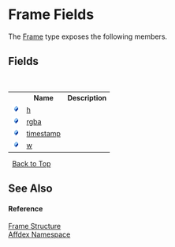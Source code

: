 # Frame Fields
 

The <a href="cd246c18-3a71-0684-a69f-c70e8124b5e6">Frame</a> type exposes the following members.


## Fields
&nbsp;<table><tr><th></th><th>Name</th><th>Description</th></tr><tr><td>![Public field](media/pubfield.gif "Public field")</td><td><a href="ffe6d14c-1d81-2a17-c8d4-cb27754b7c7a">h</a></td><td /></tr><tr><td>![Public field](media/pubfield.gif "Public field")</td><td><a href="476ecaf4-d7c9-d24a-cbd0-38695086a7ce">rgba</a></td><td /></tr><tr><td>![Public field](media/pubfield.gif "Public field")</td><td><a href="3d7394f7-2931-e7bd-aa40-41d657a9224a">timestamp</a></td><td /></tr><tr><td>![Public field](media/pubfield.gif "Public field")</td><td><a href="ef59798a-1fdd-86fa-e2ab-718e876d7cef">w</a></td><td /></tr></table>&nbsp;
<a href="#frame-fields">Back to Top</a>

## See Also


#### Reference
<a href="cd246c18-3a71-0684-a69f-c70e8124b5e6">Frame Structure</a><br /><a href="b8038333-b12e-8ea1-a2ce-74c8d611fa89">Affdex Namespace</a><br />